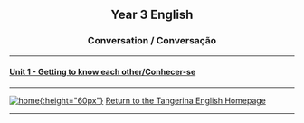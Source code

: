 <h2> 
<p align="center">
Year 3 English
</p>
</h2>

<h3>
<p align="center">
Conversation / Conversação
</p>
</h3>

***

#### [Unit 1 - Getting to know each other/Conhecer-se](https://tangerina-pt.github.io/English/GTKEO_CD)

<!--#### [Unit 2 - Going to the Doctor/Ir ao médico](https://tangerina-pt.github.io/English/GTDR_CD)

***

<h3>
<p align="center">
Vocabulary / Vocabulário
</p>
</h3>

#### [Hobbies / Passatempos](https://tangerina-pt.github.io/English/Hobbies_CD)
#### [Calendar - days, months, the date / Calendário - dias, meses, a data](https://tangerina-pt.github.io/English/Calendar_CD)
#### [Numbers - 1 to 100](https://tangerina-pt.github.io/English/Cardinal_Numbers_C)
#### [Já dominaste os tópicos do ano passado?](https://tangerina-pt.github.io/English/Y2_ano_passado)-->  

***

[![home](https://1blockatatime.github.io/English/images/home.png){:height="60px"}](https://tangerina-pt.github.io/English) [Return to the Tangerina English Homepage](https://tangerina-pt.github.io/English)

***
